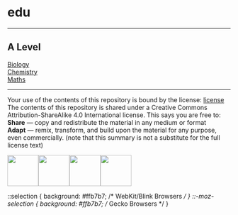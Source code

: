 # edu
---
## A Level  
[Biology](https://sgdwn.github.io/edu//biology)  
[Chemistry](https://sgdwn.github.io/edu/chemistry)  
[Maths](https://sgdwn.github.io/edu//maths)  
  
  
  
  
  
  
---
Your use of the contents of this repository is bound by the license: [license](https://github.com/sgdwn/edu/blob/main/LICENSE.md)  
The contents of this repository is shared under a Creative Commons Attribution-ShareAlike 4.0 International license. This says you are free to:  
**Share** — copy and redistribute the material in any medium or format  
**Adapt** — remix, transform, and build upon the material for any purpose, even commercially. (note that this summary is not a substitute for the full license text)  
  


  

<img src="https://user-images.githubusercontent.com/74820599/113404108-8d061000-939f-11eb-8506-fda709a7ee07.png" height="70"><img src="https://user-images.githubusercontent.com/74820599/113404105-8bd4e300-939f-11eb-8de9-310f8a62645e.png" height="70"><img src="https://user-images.githubusercontent.com/74820599/113404094-89728900-939f-11eb-9876-9c2d2d285319.png" height="70"><img src="https://user-images.githubusercontent.com/74820599/113147214-75584b80-9228-11eb-9dcc-ce7484513388.png" height="70">



::selection {
  background: #ffb7b7; /* WebKit/Blink Browsers */
}
::-moz-selection {
  background: #ffb7b7; /* Gecko Browsers */
}


  




